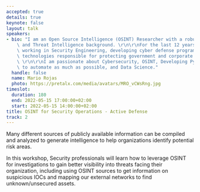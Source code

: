```yaml
---
accepted: true
details: true
keynote: false
layout: talk
speakers:
- bio: "I am an Open Source Intelligence (OSINT) Researcher with a robust Cyber Security\
    \ and Threat Intelligence background. \r\n\r\nFor the last 12 years, I have been\
    \ working in Security Engineering, developing cyber defense programs and infrastructure\
    \ technologies responsible for protecting government and corporate interests.\
    \ \r\n\r\nI am passionate about Cybersecurity, OSINT, Developing Python scripts\
    \ to automate as much as possible, and Data Science."
  handle: false
  name: Mario Rojas
  photo: https://pretalx.com/media/avatars/MRO_vCWsRng.jpg
timeslot:
  duration: 180
  end: 2022-05-15 17:00:00+02:00
  start: 2022-05-15 14:00:00+02:00
title: OSINT for Security Operations - Active Defense
track: 2
---
```


Many different sources of publicly available information can be compiled and analyzed to generate intelligence to help organizations identify potential risk areas.

In this workshop, Security professionals will learn how to leverage OSINT  for investigations to gain better visibility into threats facing their organization, including using OSINT sources to get information on suspicious IOCs and mapping our external networks to find unknown/unsecured assets.